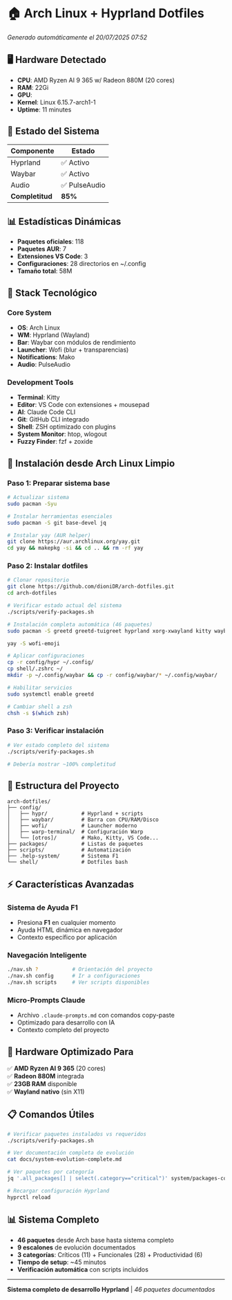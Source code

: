 # 🏠 Arch Linux + Hyprland Dotfiles
*Generado automáticamente el 20/07/2025 07:52*

## 🖥️ Hardware Detectado

- **CPU**: AMD Ryzen AI 9 365 w/ Radeon 880M (20 cores)
- **RAM**: 22Gi
- **GPU**: 
- **Kernel**: Linux 6.15.7-arch1-1
- **Uptime**: 11 minutes

## 🚀 Estado del Sistema

| Componente | Estado |
|------------|--------|
| Hyprland | ✅ Activo |
| Waybar | ✅ Activo |
| Audio | ✅ PulseAudio |
| **Completitud** | **85%** |

## 📊 Estadísticas Dinámicas

- **Paquetes oficiales**: 118
- **Paquetes AUR**: 7
- **Extensiones VS Code**: 3
- **Configuraciones**: 28 directorios en ~/.config
- **Tamaño total**: 58M

## 🔧 Stack Tecnológico

### Core System
- **OS**: Arch Linux
- **WM**: Hyprland (Wayland)
- **Bar**: Waybar con módulos de rendimiento
- **Launcher**: Wofi (blur + transparencias)
- **Notifications**: Mako
- **Audio**: PulseAudio

### Development Tools
- **Terminal**: Kitty
- **Editor**: VS Code con extensiones + mousepad
- **AI**: Claude Code CLI
- **Git**: GitHub CLI integrado
- **Shell**: ZSH optimizado con plugins
- **System Monitor**: htop, wlogout
- **Fuzzy Finder**: fzf + zoxide

## 🚀 Instalación desde Arch Linux Limpio

### Paso 1: Preparar sistema base
```bash
# Actualizar sistema
sudo pacman -Syu

# Instalar herramientas esenciales
sudo pacman -S git base-devel jq

# Instalar yay (AUR helper)
git clone https://aur.archlinux.org/yay.git
cd yay && makepkg -si && cd .. && rm -rf yay
```

### Paso 2: Instalar dotfiles
```bash
# Clonar repositorio
git clone https://github.com/dioniDR/arch-dotfiles.git
cd arch-dotfiles

# Verificar estado actual del sistema
./scripts/verify-packages.sh

# Instalación completa automática (46 paquetes)
sudo pacman -S greetd greetd-tuigreet hyprland xorg-xwayland kitty waybar wofi thunar pipewire pipewire-alsa pipewire-pulse pamixer ttf-nerd-fonts-symbols-mono ttf-font-awesome brightnessctl grim slurp mako firefox hypridle hyprlock hyprpaper wl-clipboard jq playerctl polkit-gnome blueman network-manager-applet udiskie libinput-gestures xdg-desktop-portal-hyprland xdg-desktop-portal mousepad htop wlogout gnome-control-center zsh zsh-autosuggestions zsh-completions zsh-syntax-highlighting fzf zoxide

yay -S wofi-emoji

# Aplicar configuraciones
cp -r config/hypr ~/.config/
cp shell/.zshrc ~/
mkdir -p ~/.config/waybar && cp -r config/waybar/* ~/.config/waybar/

# Habilitar servicios
sudo systemctl enable greetd

# Cambiar shell a zsh
chsh -s $(which zsh)
```

### Paso 3: Verificar instalación
```bash
# Ver estado completo del sistema
./scripts/verify-packages.sh

# Debería mostrar ~100% completitud
```

## 📁 Estructura del Proyecto

```
arch-dotfiles/
├── config/
│   ├── hypr/           # Hyprland + scripts
│   ├── waybar/         # Barra con CPU/RAM/Disco
│   ├── wofi/           # Launcher moderno
│   ├── warp-terminal/  # Configuración Warp
│   └── [otros]/        # Mako, Kitty, VS Code...
├── packages/           # Listas de paquetes
├── scripts/            # Automatización
├── .help-system/       # Sistema F1
└── shell/              # Dotfiles bash
```

## ⚡ Características Avanzadas

### Sistema de Ayuda F1
- Presiona **F1** en cualquier momento
- Ayuda HTML dinámica en navegador
- Contexto específico por aplicación

### Navegación Inteligente
```bash
./nav.sh ?           # Orientación del proyecto
./nav.sh config      # Ir a configuraciones
./nav.sh scripts     # Ver scripts disponibles
```

### Micro-Prompts Claude
- Archivo `.claude-prompts.md` con comandos copy-paste
- Optimizado para desarrollo con IA
- Contexto completo del proyecto

## 🔧 Hardware Optimizado Para

✅ **AMD Ryzen AI 9 365** (20 cores)  
✅ **Radeon 880M** integrada  
✅ **23GB RAM** disponible  
✅ **Wayland nativo** (sin X11)  

## 📋 Comandos Útiles

```bash
# Verificar paquetes instalados vs requeridos
./scripts/verify-packages.sh

# Ver documentación completa de evolución
cat docs/system-evolution-complete.md

# Ver paquetes por categoría
jq '.all_packages[] | select(.category=="critical")' system/packages-complete.json

# Recargar configuración Hyprland
hyprctl reload
```

## 📊 Sistema Completo

- **46 paquetes** desde Arch base hasta sistema completo
- **9 escalones** de evolución documentados
- **3 categorías**: Críticos (11) + Funcionales (28) + Productividad (6)
- **Tiempo de setup**: ~45 minutos
- **Verificación automática** con scripts incluidos

---
**Sistema completo de desarrollo Hyprland** | *46 paquetes documentados*
